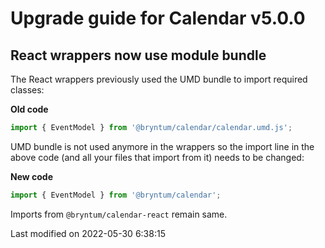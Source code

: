 # Upgrade guide for Calendar v5.0.0

## React wrappers now use module bundle

The React wrappers previously used the UMD bundle to import required classes:

**Old code**

```javascript
import { EventModel } from '@bryntum/calendar/calendar.umd.js';
```

UMD bundle is not used anymore in the wrappers so the import line in the above code (and all your files that import from it) needs to be changed:

**New code**

```javascript
import { EventModel } from '@bryntum/calendar';
```

Imports from `@bryntum/calendar-react` remain same.


<p class="last-modified">Last modified on 2022-05-30 6:38:15</p>